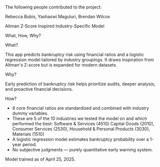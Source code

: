 The following people contributed to the project:

Rebecca Bubis, Yashaswi Maguluri, Brendan Wilcox

Altman Z-Score Inspired Industry-Specific Model

What, How, Why?

What?

This app predicts bankruptcy risk using financial ratios and a logistic regression model tailored by industry groupings. It draws inspiration from Altman's Z-score but is expanded for modern datasets.

Why?

Early prediction of bankruptcy risk helps prioritize audits, deeper analysis, and proactive financial decisions.

How?

- 8 core financial ratios are standardized and combined with industry dummy variables.
- These are 5 of the 10 industries we tested the model on and which performed the best: Software & Services (4510) Capital Goods (2010), Consumer Services (2530), Household & Personal Products (3030), Materials (1510)
- A logistic regression model estimates bankruptcy probability over a 1-year period.
- No subjective judgments — purely quantitative early warning system.

Model trained as of April 25, 2025.
